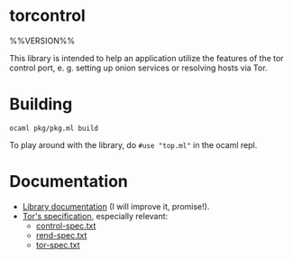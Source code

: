 # torcontrol

%%VERSION%%

This library is intended to help an application utilize the features of the tor control port, e. g. setting up onion services or resolving hosts via Tor.

# Building

    ocaml pkg/pkg.ml build

To play around with the library, do `#use "top.ml"` in the ocaml repl.

# Documentation

* [Library documentation](https://sternenseemann.github.io/torcontrol/doc) (I will improve it, promise!).
* [Tor's specification](https://gitweb.torproject.org/torspec.git/tree/), especially relevant:
    * [control-spec.txt](https://gitweb.torproject.org/torspec.git/tree/control-spec.txt)
    * [rend-spec.txt](https://gitweb.torproject.org/torspec.git/tree/rend-spec.txt)
    * [tor-spec.txt](https://gitweb.torproject.org/torspec.git/tree/tor-spec.txt)
